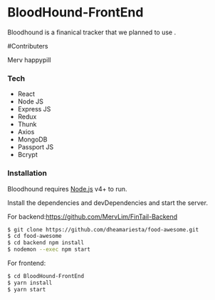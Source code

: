 # BloodHound-FrontEnd

Bloodhound is a finanical tracker that we planned to use .

#Contributers 

Merv
happypill

### Tech

* React
* Node JS
* Express JS
* Redux
* Thunk
* Axios
* MongoDB
* Passport JS
* Bcrypt

### Installation

Bloodhound requires [Node.js](https://nodejs.org/) v4+ to run.

Install the dependencies and devDependencies and start the server.

For backend:https://github.com/MervLim/FinTail-Backend
```sh
$ git clone https://github.com/dheamariesta/food-awesome.git
$ cd food-awesome
$ cd backend npm install
$ nodemon --exec npm start
```

For frontend:

```sh
$ cd BloodHound-FrontEnd
$ yarn install
$ yarn start
```
